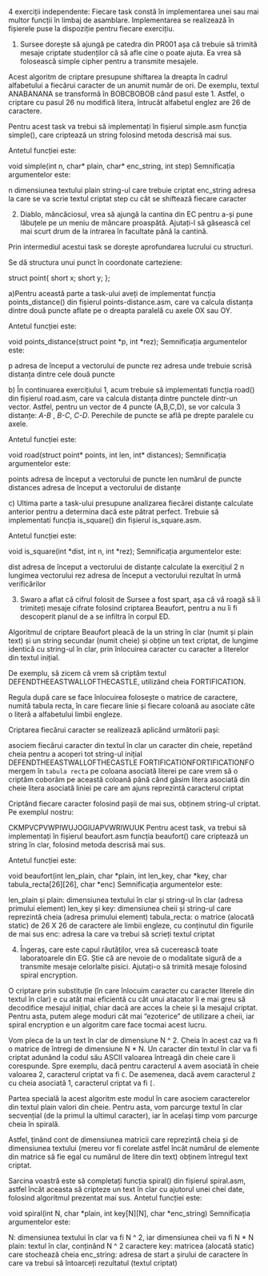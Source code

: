 

4 exerciții independente: Fiecare task constă în implementarea unei sau mai multor funcții în limbaj de asamblare. Implementarea se realizează în fișierele puse la dispoziție pentru fiecare exercițiu.

1. Sursee dorește să ajungă pe catedra din PR001 așa că trebuie să trimită mesaje criptate studenților că să afle cine o poate ajuta. Ea vrea să folosească simple cipher pentru a transmite mesajele.

Acest algoritm de criptare presupune shiftarea la dreapta în cadrul alfabetului a fiecărui caracter de un anumit număr de ori. De exemplu, textul ANABANANA se transformă în BOBCBOBOB când pasul este 1. Astfel, o criptare cu pasul 26 nu modifică litera, întrucât alfabetul englez are 26 de caractere.

Pentru acest task va trebui să implementați în fișierul simple.asm funcția simple(), care criptează un string folosind metoda descrisă mai sus.

Antetul funcției este:

 void simple(int n, char* plain, char* enc_string, int step) 
Semnificația argumentelor este:

n dimensiunea textului
plain string-ul care trebuie criptat
enc_string adresa la care se va scrie textul criptat
step cu cât se shiftează fiecare caracter

2. Diablo, mâncăciosul, vrea să ajungă la cantina din EC pentru a-și pune lăbuțele pe un meniu de mâncare proaspătă. Ajutați-l să găsească cel mai scurt drum de la intrarea în facultate până la cantină.

Prin intermediul acestui task se dorește aprofundarea lucrului cu structuri.

Se dă structura unui punct în coordonate carteziene:

struct point{
    short x;
    short y; 
};


a)Pentru această parte a task-ului aveți de implementat funcția points_distance() din fișierul points-distance.asm, care va calcula distanța dintre două puncte aflate pe o dreapta paralelă cu axele OX sau OY.

Antetul funcției este:

void points_distance(struct point *p, int *rez);
Semnificația argumentelor este:

p adresa de început a vectorului de puncte
rez adresa unde trebuie scrisă distanța dintre cele două puncte


b) În continuarea exercițiului 1, acum trebuie să implementati funcția road() din fișierul road.asm, care va calcula distanța dintre punctele dintr-un vector. Astfel, pentru un vector de 4 puncte (A,B,C,D), se vor calcula 3 distanțe: *A-B* , *B-C*, *C-D*. Perechile de puncte se află pe drepte paralele cu axele.

Antetul funcției este:

void road(struct point* points, int len, int* distances);
Semnificația argumentelor este:

points adresa de început a vectorului de puncte
len numărul de puncte
distances adresa de început a vectorului de distanțe


c) Ultima parte a task-ului presupune analizarea fiecărei distanțe calculate anterior pentru a determina dacă este pătrat perfect. Trebuie să implementati funcția is_square() din fișierul is_square.asm.

Antetul funcției este:

void is_square(int *dist, int n, int *rez);
Semnificația argumentelor este:

dist adresa de început a vectorului de distanțe calculate la exercițiul 2
n lungimea vectorului
rez adresa de început a vectorului rezultat în urmă verificărilor

3. Swaro a aflat că cifrul folosit de Sursee a fost spart, așa că vă roagă să îi trimiteți mesaje cifrate folosind criptarea Beaufort, pentru a nu îi fi descoperit planul de a se infiltra în corpul ED.

Algoritmul de criptare Beaufort pleacă de la un string în clar (numit și plain text) și un string secundar (numit cheie) și obține un text criptat, de lungime identică cu string-ul în clar, prin înlocuirea caracter cu caracter a literelor din textul inițial.

De exemplu, să zicem că vrem să criptăm textul DEFENDTHEEASTWALLOFTHECASTLE, utilizând cheia FORTIFICATION.

Regula după care se face înlocuirea folosește o matrice de caractere, numită tabula recta, în care fiecare linie și fiecare coloană au asociate câte o literă a alfabetului limbii engleze.

Criptarea fiecărui caracter se realizează aplicând următorii pași:

asociem fiecărui caracter din textul în clar un caracter din cheie, repetând cheia pentru a acoperi tot string-ul inițial
    DEFENDTHEEASTWALLOFTHECASTLE
    FORTIFICATIONFORTIFICATIONFO
mergem în `tabula recta` pe coloana asociată literei pe care vrem să o criptăm
coborâm pe această coloană până când găsim litera asociată din cheie
litera asociată liniei pe care am ajuns reprezintă caracterul criptat

Criptând fiecare caracter folosind pașii de mai sus, obținem string-ul criptat. Pe exemplul nostru:

 CKMPVCPVWPIWUJOGIUAPVWRIWUUK 
Pentru acest task, va trebui să implementați în fișierul beaufort.asm funcția beaufort() care criptează un string în clar, folosind metoda descrisă mai sus.

Antetul funcției este:

void beaufort(int len_plain, char *plain, int len_key, char *key, char tabula_recta[26][26], char *enc)
Semnificația argumentelor este:

len_plain și plain: dimensiunea textului în clar și string-ul în clar (adresa primului element)
len_key și key: dimensiunea cheii și string-ul care reprezintă cheia (adresa primului element)
tabula_recta: o matrice (alocată static) de 26 X 26 de caractere ale limbii engleze, cu conținutul din figurile de mai sus
enc: adresa la care va trebui să scrieți textul criptat

4. Îngeraș, care este capul răutăților, vrea să cucerească toate laboratoarele din EG. Știe că are nevoie de o modalitate sigură de a transmite mesaje celorlalte pisici. Ajutați-o să trimită mesaje folosind spiral encryption.

O criptare prin substituție (în care înlocuim caracter cu caracter literele din textul în clar) e cu atât mai eficientă cu cât unui atacator îi e mai greu să decodifice mesajul inițial, chiar dacă are acces la cheie și la mesajul criptat. Pentru asta, putem alege moduri cât mai “ezoterice” de utilizare a cheii, iar spiral encryption e un algoritm care face tocmai acest lucru.

Vom pleca de la un text în clar de dimensiune N ^ 2. Cheia în acest caz va fi o matrice de întregi de dimensiune N * N. Un caracter din textul în clar va fi criptat adunând la codul său ASCII valoarea întreagă din cheie care îi corespunde. Spre exemplu, dacă pentru caracterul `A` avem asociată în cheie valoarea 2, caracterul criptat va fi `C`. De asemenea, dacă avem caracterul `Z` cu cheia asociată 1, caracterul criptat va fi `[`.

Partea specială la acest algoritm este modul în care asociem caracterelor din textul plain valori din cheie. Pentru asta, vom parcurge textul în clar secvențial (de la primul la ultimul caracter), iar în același timp vom parcurge cheia în spirală.

Astfel, ținând cont de dimensiunea matricii care reprezintă cheia și de dimensiunea textului (mereu vor fi corelate astfel încât numărul de elemente din matrice să fie egal cu numărul de litere din text) obținem întregul text criptat.

Sarcina voastră este să completați funcția spiral() din fișierul spiral.asm, astfel încât aceasta să cripteze un text în clar cu ajutorul unei chei date, folosind algoritmul prezentat mai sus. Antetul funcției este:

void spiral(int N, char *plain, int key[N][N], char *enc_string)
Semnificația argumentelor este:

N: dimensiunea textului în clar va fi N ^ 2, iar dimensiunea cheii va fi N * N
plain: textul în clar, conținând N ^ 2 caractere
key: matricea (alocată static) care stochează cheia
enc_string: adresa de start a șirului de caractere în care va trebui să întoarceți rezultatul (textul criptat)

